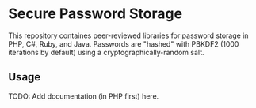 Secure Password Storage
=======================

This repository containes peer-reviewed libraries for password storage in PHP,
C#, Ruby, and Java. Passwords are "hashed" with PBKDF2 (1000 iterations by
default) using a cryptographically-random salt.

Usage
-----

TODO: Add documentation (in PHP first) here.

